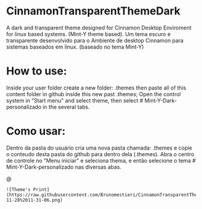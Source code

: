 # CinnamonTransparentThemeDark

A dark and transparent theme designed for Cinnamon Desktop Enviroment for linux based systems. (Mint-Y theme based).
Um tema escuro e transparente desenvolvido para o Ambiente de desktop Cinnamon para sistemas baseados em linux. (baseado no tema Mint-Y)

# How to use:

Inside your user folder create a new folder: .themes then paste all of this content folder in github inside this new past .themes;
Open the control system in "Start menu" and select theme, then select # Mint-Y-Dark-personalizado in the several tabs.

# Como usar:

Dentro da pasta do usuário cria uma nova pasta chamada: .themes e copie o conteudo desta pasta do github para dentro dela (.themes).
Abra o centro de controle no "Menu iniciar" e seleciona thema, e então selecione o tema # Mint-Y-Dark-personalizado nas diversas abas.

@

```git
![Theme's Print](https://raw.githubusercontent.com/Brunomestieri/CinnamonTransparentThemeDark/main/Captura%20de%20tela%20de%202021-11-28%2011-31-06.png)
```


